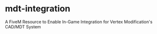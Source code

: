 # mdt-integration
A FiveM Resource to Enable In-Game Integration for Vertex Modification's CAD/MDT System
